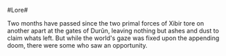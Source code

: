 #Lore#

Two months have passed since the two primal forces of Xibir tore on another apart at the gates of Durûn, leaving nothing but ashes and dust to claim whats left. But while the world's gaze was fixed upon the appending doom, there were some who saw an opportunity.
